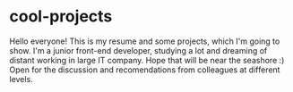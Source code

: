 # cool-projects
Hello everyone!
This is my resume and some projects, which I'm going to show.
I'm a junior front-end developer, studying a lot and dreaming of distant working in large IT company. Hope that will be near the seashore :)
Open for the discussion and recomendations from colleagues at different levels.
